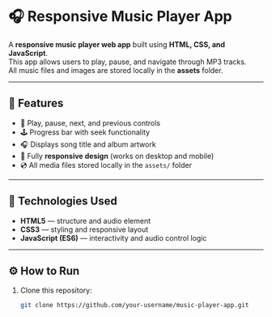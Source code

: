 # 🎧 Responsive Music Player App

A **responsive music player web app** built using **HTML, CSS, and JavaScript**.  
This app allows users to play, pause, and navigate through MP3 tracks.  
All music files and images are stored locally in the **assets** folder.

---

## 🚀 Features

- 🎵 Play, pause, next, and previous controls  
- 🕹️ Progress bar with seek functionality  
- 🎧 Displays song title and album artwork  
- 📱 Fully **responsive design** (works on desktop and mobile)  
- 💿 All media files stored locally in the `assets/` folder  

---

## 🧠 Technologies Used

- **HTML5** — structure and audio element  
- **CSS3** — styling and responsive layout  
- **JavaScript (ES6)** — interactivity and audio control logic  

---

## ⚙️ How to Run

1. Clone this repository:
   ```bash
   git clone https://github.com/your-username/music-player-app.git
